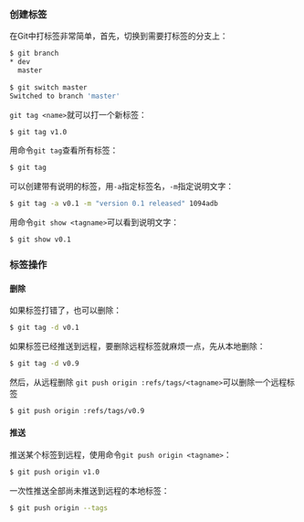 ### 创建标签

在Git中打标签非常简单，首先，切换到需要打标签的分支上：

```bash
$ git branch
* dev
  master
 
$ git switch master
Switched to branch 'master'
```

`git tag <name>`就可以打一个新标签：

```bash
$ git tag v1.0
```

用命令`git tag`查看所有标签：

```bash
$ git tag
```

可以创建带有说明的标签，用`-a`指定标签名，`-m`指定说明文字：

```bash
$ git tag -a v0.1 -m "version 0.1 released" 1094adb
```

用命令`git show <tagname>`可以看到说明文字：

```bash
$ git show v0.1
```

### 标签操作

#### 删除

如果标签打错了，也可以删除：

```bash
$ git tag -d v0.1
```

如果标签已经推送到远程，要删除远程标签就麻烦一点，先从本地删除：

```bash
$ git tag -d v0.9
```

然后，从远程删除 `git push origin :refs/tags/<tagname>`可以删除一个远程标签

```bash
$ git push origin :refs/tags/v0.9
```



#### 推送

推送某个标签到远程，使用命令`git push origin <tagname>`：

```bash
$ git push origin v1.0
```

一次性推送全部尚未推送到远程的本地标签：

```bash
$ git push origin --tags
```